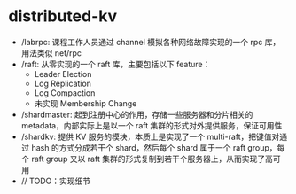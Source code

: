 # distributed-kv
* /labrpc: 课程工作人员通过 channel 模拟各种网络故障实现的一个 rpc 库，用法类似 net/rpc
* /raft: 从零实现的一个 raft 库，主要包括以下 feature：
  * Leader Election
  * Log Replication
  * Log Compaction
  * 未实现 Membership Change
* /shardmaster: 起到注册中心的作用，存储一些服务器和分片相关的 metadata，内部实际上是以一个 raft 集群的形式对外提供服务，保证可用性
* /shardkv: 提供 KV 服务的模块，本质上是实现了一个 multi-raft，把键值对通过 hash 的方式分成若干个 shard，然后每个 shard 属于一个 raft group，每个 raft group 又以 raft 集群的形式复制到若干个服务器上，从而实现了高可用
* // TODO：实现细节
